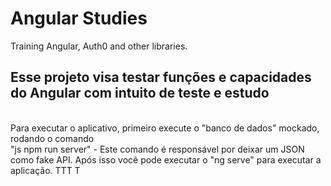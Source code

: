<h1>Angular Studies </h2>
Training Angular, Auth0 and other libraries.
<h2> Esse projeto visa testar funções e capacidades do Angular com intuito de teste e estudo </h2><br>
Para executar o aplicativo, primeiro execute o "banco de dados" mockado, rodando o comando <br>
"js npm run server" 
- Este comando é responsável por deixar um JSON como fake API.
Após isso você pode executar o "ng serve" para executar a aplicação.
TTT
T
